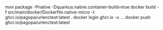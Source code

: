mvn package -Pnative -Dquarkus.native.container-build=true
docker build -f src/main/docker/Dockerfile.native-micro -t ghcr.io/pagopa/urlenctest:latest .
docker login ghcr.io -u ...
docker push ghcr.io/pagopa/urlenctest:latest